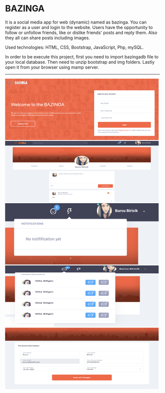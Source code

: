 # BAZINGA

It is a social media app for web (dynamic) named as bazinga. You can register as a user and login to the website. Users have the opportunity to follow or unfollow friends, like or dislike friends' posts and reply them. Also they all can share posts including images. 

Used technologies: HTML, CSS, Bootstrap, JavaScript, Php, mySQL.

In order to be execute this project, first you need to import bazingadb file to your local database. Then need to unzip bootstrap and img folders. Lastly open it from your browser using mamp server.

<hr>

<img src="screenshots/welcome.png" width="500" height="200">
<img src="screenshots/timeline.png" width="500" height="200">
<img src="screenshots/notification.png" width="500" height="200">
<img src="screenshots/requests.png" width="500" height="200">
<img src="screenshots/settings.png" width="500" height="200">
